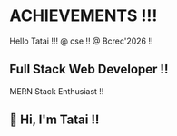 # ACHIEVEMENTS !!!
Hello Tatai !!!
@ cse !!
@ Bcrec'2026 !!
<!DOCTYPE html>

## Full Stack Web Developer !!
MERN Stack Enthusiast !!

## 👋 Hi, I'm Tatai !!
